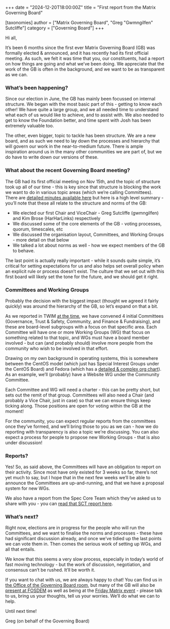 +++
date = "2024-12-20T18:00:00Z"
title = "First report from the Matrix Governing Board" 

[taxonomies]
author = ["Matrix Governing Board", "Greg \"Gwmngilfen\" Sutcliffe"]
category = ["Governing Board"]
+++

Hi all,

It’s been 6 months since the first ever Matrix Governing Board (GB) was
formally elected & announced, and it has recently had its first official
meeting. As such, we felt it was time that you, our constituents, had a report
on how things are going and what we’ve been doing. We appreciate that the work
of the GB is often in the background, and we want to be as transparent as we
can.

<!-- more -->

### What’s been happening?

Since our election in June, the GB has mainly been focussed on internal
structure. We began with the most basic part of this - getting to know each
other! We have quite a large group, and we all needed time to understand what
each of us would like to achieve, and to assist with. We also needed to get to
know the Foundation better, and time spent with Josh has been extremely
valuable too.

The other, even bigger, topic to tackle has been structure. We are a new board,
and as such we need to lay down the processes and hierarchy that will govern
our work in the near-to-medium future. There is ample inspiration around us in
the many other communities we are part of, but we do have to write down our
versions of these.

### What about the recent Governing Board meeting?

The GB had its first official meeting on Nov 15th, and the topic of structure
took up all of our time - this is key since that structure is blocking the work
we want to do in various topic areas (which we’re calling Committees). There
are [detailed minutes available here](/assets/governance/governing-board/2024-11-15-meeting-minutes.pdf) but here is a high
level summary - you’ll note that these all relate to the structure and norms of
the GB:

* We elected our first Chair and ViceChair - Greg Sutcliffe (gwmngilfen) and Kim Brose (HarHarLinks) respectively
* We discussed some of the core elements of the GB - voting processes, quorum, timescales, etc
* We discussed the organisation layout, Committees, and Working Groups - more detail on that below
* We talked a lot about norms as well - how we expect members of the GB to behave.

The last point is actually really important - while it sounds quite simple,
it’s critical for setting expectations for us and also helps set overall policy
when an explicit rule or process doesn’t exist. The culture that we set out
with this first board will likely set the tone for the future, and we should
get it right.

### Committees and Working Groups

Probably the decision with the biggest impact (thought we agreed it fairly
quickly) was around the hierarchy of the GB, so let’s expand on that a bit.

As we reported in TWIM [at the
time](https://matrix.org/blog/2024/11/15/this-week-in-matrix-2024-11-15/#first-official-governing-board-meeting),
we have convened 4 initial Committees (Governance, Trust & Safety, Community,
and Finance & Fundraising), and these are board-level subgroups with a focus on
that specific area. Each Committee will have one or more Working Groups (WG)
that focus on something related to that topic, and WGs must have a board member
involved - but can (and probably should) involve more people from the community
who wish to be involved in that effort.

Drawing on my own background in operating systems, this is somewhere between
the CentOS model (which just has Special Interest Groups under the CentOS
Board) and Fedora (which has a [detailed & complex org
chart](https://fedoracom.wpenginepowered.com/wp-content/uploads/2021/05/orgchart-1024x492.png)).
As an example, we’ll (probably) have a Website WG under the Community
Committee.

Each Committee and WG will need a charter - this can be pretty short, but sets
out the remit of that group. Committees will also need a Chair (and probably a
Vice Chair, just in case) so that we can ensure things keep ticking along. Those
positions are open for voting within the GB at the moment!

For the community, you can expect regular reports from the committees once
they’ve formed, and we’ll bring those to you as we can - how we do reporting
with transparency is also a topic we're discussing. You can also expect a
process for people to propose new Working Groups - that is also under discussion!

### Reports?

Yes! So, as said above, the Committees will have an obligation to report on
their activity. Since most have only existed for 3 weeks so far, there’s not
yet much to say, but I hope that in the next few weeks we’ll be able to
announce the Committees are up-and-running, and that we have a proposal system
for new WGs.

We also have a report from the Spec Core Team which they’ve asked us to share
with you - you can [read that SCT report here](/assets/governance/governing-board/2024-11-15-spec-core-team-report.pdf).

### What’s next?

Right now, elections are in progress for the people who will run the
Committees, and we want to finalise the norms and processes - these have had
significant discussion already, and once we’ve tidied up the last points we can
vote them in. Then comes the serious work of setting up WGs, and all that
entails.

We know that this seems a very slow process, especially in today’s world of
fast moving technology - but the work of discussion, negotiation, and consensus
can’t be rushed. It’ll be worth it.

If you want to chat with us, we are always happy to chat! You can find us in
[the Office of the Governing Board
room](https://matrix.to/#/#governing-board-office:matrix.org), but many of the
GB will also be [present at
FOSDEM](https://fosdem.org/2025/schedule/event/fosdem-2025-6236-matrix-state-of-the-union/)
as well as being at the [Friday Matrix
event](https://matrix.org/blog/2024/11/matrix-fosdem-full-force/) - please talk
to us, bring us your thoughts, tell us your worries. We’ll do what we can to
help.

Until next time!

Greg (on behalf of the Governing Board)
